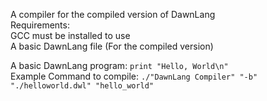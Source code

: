 A compiler for the compiled version of DawnLang  
Requirements:  
GCC must be installed to use  
A basic DawnLang file (For the compiled version)  

A basic DawnLang program: `print "Hello, World\n"`  
Example Command to compile:  `./"DawnLang Compiler" "-b" "./helloworld.dwl" "hello_world"`
